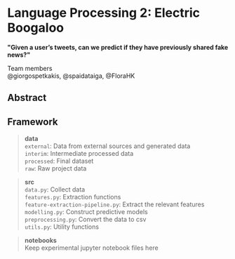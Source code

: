 # Language Processing 2: Electric Boogaloo

__"Given a user’s tweets, can we predict if they have previously shared fake news?"__

Team members  
@giorgospetkakis, @spaidataiga, @FloraHK

## Abstract  



## Framework

> __data__  
`external`: Data from external sources and generated data  
`interim`: Intermediate processed data  
`processed`: Final dataset  
`raw`: Raw project data

> __src__  
`data.py`: Collect data  
`features.py`: Extraction functions  
`feature-extraction-pipeline.py`: Extract the relevant features  
`modelling.py`: Construct predictive models  
`preprocessing.py`: Convert the data to csv  
`utils.py`: Utility functions


> __notebooks__  
Keep experimental jupyter notebook files here